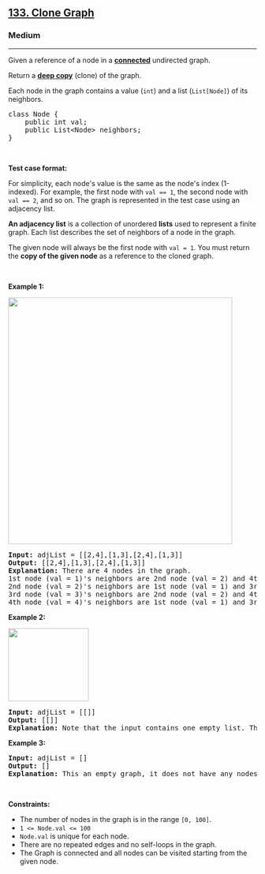 <h2><a href="https://leetcode.com/problems/clone-graph/">133. Clone Graph</a></h2><h3>Medium</h3><hr><div style="user-select: auto;"><p style="user-select: auto;">Given a reference of a node in a <strong style="user-select: auto;"><a href="https://en.wikipedia.org/wiki/Connectivity_(graph_theory)#Connected_graph" target="_blank" style="user-select: auto;">connected</a></strong> undirected graph.</p>

<p style="user-select: auto;">Return a <a href="https://en.wikipedia.org/wiki/Object_copying#Deep_copy" target="_blank" style="user-select: auto;"><strong style="user-select: auto;">deep copy</strong></a> (clone) of the graph.</p>

<p style="user-select: auto;">Each node in the graph contains a value (<code style="user-select: auto;">int</code>) and a list (<code style="user-select: auto;">List[Node]</code>) of its neighbors.</p>

<pre style="user-select: auto;">class Node {
    public int val;
    public List&lt;Node&gt; neighbors;
}
</pre>

<p style="user-select: auto;">&nbsp;</p>

<p style="user-select: auto;"><strong style="user-select: auto;">Test case format:</strong></p>

<p style="user-select: auto;">For simplicity, each node's value is the same as the node's index (1-indexed). For example, the first node with <code style="user-select: auto;">val == 1</code>, the second node with <code style="user-select: auto;">val == 2</code>, and so on. The graph is represented in the test case using an adjacency list.</p>

<p style="user-select: auto;"><b style="user-select: auto;">An adjacency list</b> is a collection of unordered <b style="user-select: auto;">lists</b> used to represent a finite graph. Each list describes the set of neighbors of a node in the graph.</p>

<p style="user-select: auto;">The given node will always be the first node with <code style="user-select: auto;">val = 1</code>. You must return the <strong style="user-select: auto;">copy of the given node</strong> as a reference to the cloned graph.</p>

<p style="user-select: auto;">&nbsp;</p>
<p style="user-select: auto;"><strong style="user-select: auto;">Example 1:</strong></p>
<img alt="" src="https://assets.leetcode.com/uploads/2019/11/04/133_clone_graph_question.png" style="width: 454px; height: 500px; user-select: auto;">
<pre style="user-select: auto;"><strong style="user-select: auto;">Input:</strong> adjList = [[2,4],[1,3],[2,4],[1,3]]
<strong style="user-select: auto;">Output:</strong> [[2,4],[1,3],[2,4],[1,3]]
<strong style="user-select: auto;">Explanation:</strong> There are 4 nodes in the graph.
1st node (val = 1)'s neighbors are 2nd node (val = 2) and 4th node (val = 4).
2nd node (val = 2)'s neighbors are 1st node (val = 1) and 3rd node (val = 3).
3rd node (val = 3)'s neighbors are 2nd node (val = 2) and 4th node (val = 4).
4th node (val = 4)'s neighbors are 1st node (val = 1) and 3rd node (val = 3).
</pre>

<p style="user-select: auto;"><strong style="user-select: auto;">Example 2:</strong></p>
<img alt="" src="https://assets.leetcode.com/uploads/2020/01/07/graph.png" style="width: 163px; height: 148px; user-select: auto;">
<pre style="user-select: auto;"><strong style="user-select: auto;">Input:</strong> adjList = [[]]
<strong style="user-select: auto;">Output:</strong> [[]]
<strong style="user-select: auto;">Explanation:</strong> Note that the input contains one empty list. The graph consists of only one node with val = 1 and it does not have any neighbors.
</pre>

<p style="user-select: auto;"><strong style="user-select: auto;">Example 3:</strong></p>

<pre style="user-select: auto;"><strong style="user-select: auto;">Input:</strong> adjList = []
<strong style="user-select: auto;">Output:</strong> []
<strong style="user-select: auto;">Explanation:</strong> This an empty graph, it does not have any nodes.
</pre>

<p style="user-select: auto;">&nbsp;</p>
<p style="user-select: auto;"><strong style="user-select: auto;">Constraints:</strong></p>

<ul style="user-select: auto;">
	<li style="user-select: auto;">The number of nodes in the graph is in the range <code style="user-select: auto;">[0, 100]</code>.</li>
	<li style="user-select: auto;"><code style="user-select: auto;">1 &lt;= Node.val &lt;= 100</code></li>
	<li style="user-select: auto;"><code style="user-select: auto;">Node.val</code> is unique for each node.</li>
	<li style="user-select: auto;">There are no repeated edges and no self-loops in the graph.</li>
	<li style="user-select: auto;">The Graph is connected and all nodes can be visited starting from the given node.</li>
</ul>
</div>